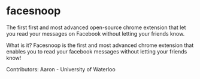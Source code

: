 facesnoop
=========

The first first and most advanced open-source chrome extension that let you read
your messages on Facebook without letting your friends know.

What is it?
Facesnoop is the first and most advanced chrome extension that enables
you to read your facebook messages without letting your friends know!

Contributors:
Aaron - University of Waterloo
